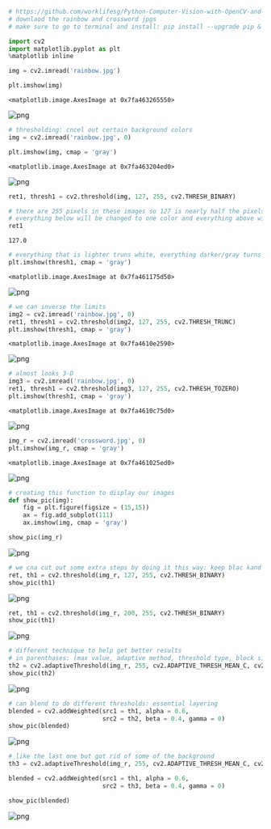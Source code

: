 ```python
# https://github.com/worklifesg/Python-Computer-Vision-with-OpenCV-and-Deep-Learning
# downlaod the rainbow and crossword jpgs 
# make sure to go to terminal and install: pip install --upgrade pip & after that install: pip install opencv-python
```


```python
import cv2
import matplotlib.pyplot as plt 
%matplotlib inline
```


```python
img = cv2.imread('rainbow.jpg')
```


```python
plt.imshow(img)
```




    <matplotlib.image.AxesImage at 0x7fa463265550>




![png](output_3_1.png)



```python
# thresholding: cncel out certain background colors 
img = cv2.imread('rainbow.jpg', 0)
```


```python
plt.imshow(img, cmap = 'gray')
```




    <matplotlib.image.AxesImage at 0x7fa463204ed0>




![png](output_5_1.png)



```python
ret1, thresh1 = cv2.threshold(img, 127, 255, cv2.THRESH_BINARY)
```


```python
# there are 255 pixels in these images so 127 is nearly half the pixels without a decimal 
# everything below will be changed to one color and everything above will change to another color 
ret1
```




    127.0




```python
# everything that is lighter truns white, everything darker/gray turns black 
plt.imshow(thresh1, cmap = 'gray')
```




    <matplotlib.image.AxesImage at 0x7fa461175d50>




![png](output_8_1.png)



```python
# we can inverse the limits 
img2 = cv2.imread('rainbow.jpg', 0)
ret1, thresh1 = cv2.threshold(img2, 127, 255, cv2.THRESH_TRUNC)
plt.imshow(thresh1, cmap = 'gray')
```




    <matplotlib.image.AxesImage at 0x7fa4610e2590>




![png](output_9_1.png)



```python
# almost looks 3-D 
img3 = cv2.imread('rainbow.jpg', 0)
ret1, thresh1 = cv2.threshold(img3, 127, 255, cv2.THRESH_TOZERO)
plt.imshow(thresh1, cmap = 'gray')
```




    <matplotlib.image.AxesImage at 0x7fa4610c75d0>




![png](output_10_1.png)



```python
img_r = cv2.imread('crossword.jpg', 0)
plt.imshow(img_r, cmap = 'gray')
```




    <matplotlib.image.AxesImage at 0x7fa461025ed0>




![png](output_11_1.png)



```python
# creating this function to display our images 
def show_pic(img): 
    fig = plt.figure(figsize = (15,15))
    ax = fig.add_subplot(111)
    ax.imshow(img, cmap = 'gray')
```


```python
show_pic(img_r)
```


![png](output_13_0.png)



```python
# we cna cut out some extra steps by doing it this way: keep blac kand white, get rid of gray with this code 
ret, th1 = cv2.threshold(img_r, 127, 255, cv2.THRESH_BINARY)
show_pic(th1)
```


![png](output_14_0.png)



```python
ret, th1 = cv2.threshold(img_r, 200, 255, cv2.THRESH_BINARY)
show_pic(th1)
```


![png](output_15_0.png)



```python
# different technique to help get better results 
# in parenthases: (max value, adaptive method, threshold type, block size height, block size width)
th2 = cv2.adaptiveThreshold(img_r, 255, cv2.ADAPTIVE_THRESH_MEAN_C, cv2.THRESH_BINARY, 11, 8)
show_pic(th2)
```


![png](output_16_0.png)



```python
# can blend to do different thresholds: essential layering 
blended = cv2.addWeighted(src1 = th1, alpha = 0.6, 
                          src2 = th2, beta = 0.4, gamma = 0)
show_pic(blended)
```


![png](output_17_0.png)



```python
# like the last one but got rid of some of the background 
th3 = cv2.adaptiveThreshold(img_r, 255, cv2.ADAPTIVE_THRESH_MEAN_C, cv2.THRESH_BINARY, 11, 8)

blended = cv2.addWeighted(src1 = th1, alpha = 0.6, 
                          src2 = th3, beta = 0.4, gamma = 0)

show_pic(blended)
```


![png](output_18_0.png)

